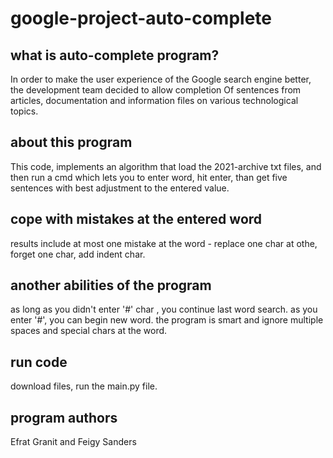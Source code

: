 # google-project-auto-complete
## what is auto-complete program?
In order to make the user experience of the Google search engine better, the development team decided to allow completion
Of sentences from articles, documentation and information files on various technological topics.
## about this program
This code, implements an algorithm that load the 2021-archive txt files, and then run a cmd which lets you to enter word, hit enter, than get five sentences with best adjustment to the entered value.
## cope with mistakes at the entered word
results include at most one mistake at the word - replace one char at othe, forget one char, add indent char. 
## another abilities of the program
as long as you didn't enter '#' char , you continue last word search. 
as you enter '#', you can begin new word.
the program is smart and ignore multiple spaces and special chars at the word.
## run code
download files, run the main.py file. 
## program authors
Efrat Granit and Feigy Sanders
